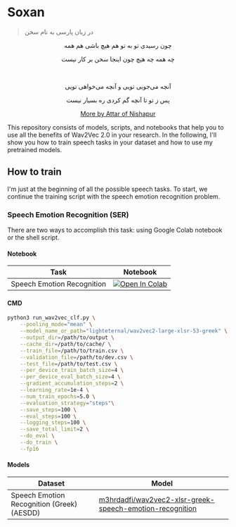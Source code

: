 # Soxan
> در زبان پارسی به نام سخن


<p align="center">چون رسیدی تو به تو هم هیچ باشی هم همه</p>
<p align="center">چه همه چه هیچ چون اینجا سخن بر کار نیست</p>
<br/>
<p align="center">آنچه می‌جویی تویی و آنچه می‌خواهی تویی</p>
<p align="center">پس ز تو تا آنچه گم کردی ره بسیار نیست</p>
<p align="center"><a href="https://ganjoor.net/attar/divana/ghazal-attar/sh106" target="_blank">More by Attar of Nishapur</a></p>

This repository consists of models, scripts, and notebooks that help you to use all the benefits of Wav2Vec 2.0 in your research. In the following, I'll show you how to train speech tasks in your dataset and how to use my pretrained models.

## How to train

I'm just at the beginning of all the possible speech tasks. To start, we continue the training script with the speech emotion recognition problem.

### Speech Emotion Recognition (SER)

There are two ways to accomplish this task: using Google Colab notebook or the shell script.

#### Notebook

| Task                       	| Notebook                                                                                                                                                                                           	|
|----------------------------	|----------------------------------------------------------------------------------------------------------------------------------------------------------------------------------------------------	|
| Speech Emotion Recognition 	| [![Open In Colab](https://colab.research.google.com/assets/colab-badge.svg)](https://colab.research.google.com/github/m3hrdadfi/soxan/blob/main/notebooks/Emotion_recognition_in_Greek_speech_using_Wav2Vec2.ipynb) 	|

#### CMD

```bash
python3 run_wav2vec_clf.py \
    --pooling_mode="mean" \
    --model_name_or_path="lighteternal/wav2vec2-large-xlsr-53-greek" \
    --output_dir=/path/to/output \
    --cache_dir=/path/to/cache/ \
    --train_file=/path/to/train.csv \
    --validation_file=/path/to/dev.csv \
    --test_file=/path/to/test.csv \
    --per_device_train_batch_size=4 \
    --per_device_eval_batch_size=4 \
    --gradient_accumulation_steps=2 \
    --learning_rate=1e-4 \
    --num_train_epochs=5.0 \
    --evaluation_strategy="steps"\
    --save_steps=100 \
    --eval_steps=100 \
    --logging_steps=100 \
    --save_total_limit=2 \
    --do_eval \
    --do_train \
    --fp16
```


#### Models

| Dataset                                    	| Model                                                                                                                                       	|
|--------------------------------------------	|---------------------------------------------------------------------------------------------------------------------------------------------	|
| Speech Emotion Recognition (Greek) (AESDD) 	| [m3hrdadfi/wav2vec2-xlsr-greek-speech-emotion-recognition](https://huggingface.co/m3hrdadfi/wav2vec2-xlsr-greek-speech-emotion-recognition) 	|
